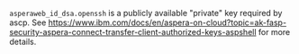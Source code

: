 `asperaweb_id_dsa.openssh` is a publicly available "private" key required by ascp.
See https://www.ibm.com/docs/en/aspera-on-cloud?topic=ak-fasp-security-aspera-connect-transfer-client-authorized-keys-aspshell
for more details.
